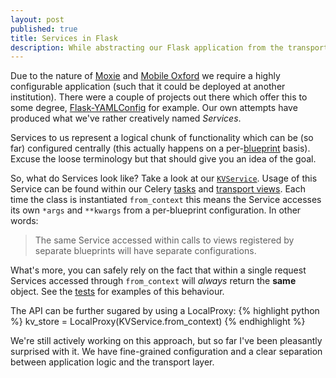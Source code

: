 ```yaml
---
layout: post
published: true
title: Services in Flask
description: While abstracting our Flask application from the transport layer we've introduced Services...
---
```


Due to the nature of [Moxie](/meet-moxie/) and [Mobile Oxford](http://m.ox.ac.uk) we require a highly configurable application (such that it could be deployed at another institution). There were a couple of projects out there which offer this to some degree, [Flask-YAMLConfig](http://pypi.python.org/pypi/Flask-YAMLConfig) for example. Our own attempts have produced what we've rather creatively named *Services*.

Services to us represent a logical chunk of functionality which can be (so far) configured centrally (this actually happens on a per-[blueprint](http://flask.pocoo.org/docs/blueprints/) basis). Excuse the loose terminology but that should give you an idea of the goal.

So, what do Services look like? Take a look at our [`KVService`](https://github.com/ox-it/moxie/blob/master/moxie/core/kv.py#L10). Usage of this Service can be found within our Celery [tasks](https://github.com/ox-it/moxie/blob/master/moxie/places/tasks.py) and [transport views](https://github.com/ox-it/moxie/blob/master/moxie/transport/views.py). Each time the class is instantiated `from_context` this means the Service accesses its own `*args` and `**kwargs` from a per-blueprint configuration. In other words:

> The same Service accessed within calls to views registered by separate blueprints will have separate configurations.

What's more, you can safely rely on the fact that within a single request Services accessed through `from_context` will *always* return the **same** object. See the [tests](https://github.com/ox-it/moxie/blob/master/moxie/tests/test_services.py#L17) for examples of this behaviour.

The API can be further sugared by using a LocalProxy:
{% highlight python %}
kv_store = LocalProxy(KVService.from_context)
{% endhighlight %}

We're still actively working on this approach, but so far I've been pleasantly surprised with it. We have fine-grained configuration and a clear separation between application logic and the transport layer.
